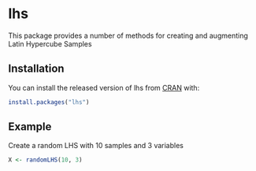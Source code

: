 # lhs

This package provides a number of methods for creating and augmenting Latin Hypercube Samples

## Installation

You can install the released version of lhs from [CRAN](https://CRAN.R-project.org) with:

``` r
install.packages("lhs")
```

## Example

Create a random LHS with 10 samples and 3 variables 

``` r
X <- randomLHS(10, 3)
```

